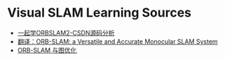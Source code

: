 # Visual SLAM Learning Sources

- [一起学ORBSLAM2-CSDN源码分析](https://blog.csdn.net/qq_30356613/article/category/6897125)
- [翻译：ORB-SLAM: a Versatile and Accurate Monocular SLAM System](https://blog.csdn.net/super_mice/article/details/50972992)
- [ORB-SLAM 与图优化](https://zhuanlan.zhihu.com/p/29682514)
